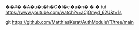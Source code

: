 ��#� �A�u�t�h�C�l�e�a�n�
�
� tut https://www.youtube.com/watch?v=aCjOmyd_62U&t=1s


git https://github.com/MatthiasKerat/AuthModuleYT/tree/main
